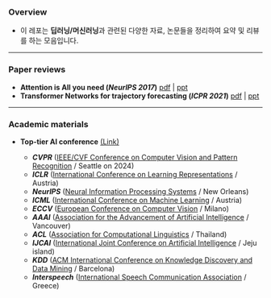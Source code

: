### Overview

- 이 레포는 **딥러닝/머신러닝**과 관련된 다양한 자료, 논문들을 정리하여 요약 및 리뷰를 하는 모음입니다.

---


### Paper reviews

- **Attention is All you need (*NeurIPS 2017*)** [pdf](./Papers/Vaswani_Ashish_NIPS_2017.pdf) | [ppt](./Reviews/Vaswani_Ashish_NIPS_2017.pdf)
- **Transformer Networks for trajectory forecasting (*ICPR 2021*)** [pdf](./Papers/Giuliari_Francesco_ICPR_2021.pdf) | [ppt](./Presentations/Giuliari_Francesco_ICPR_2021.pdf)

---

### Academic materials

- **Top-tier AI conference** [(Link)](https://aideadlin.es/?sub=ML,CV,CG,NLP,RO,SP,DM,AP,KR,HCI)
  
  - ***CVPR*** ([IEEE/CVF Conference on Computer Vision and Pattern Recognition](https://cvpr.thecvf.com/Conferences/2024) / Seattle on 2024)
  - ***ICLR*** ([International Conference on Learning Representations](https://iclr.cc/Conferences/2024) / Austria)
  - ***NeurIPS*** ([Neural Information Processing Systems](https://neurips.cc/Conferences/2023) / New Orleans)
  - ***ICML*** ([International Conference on Machine Learning](https://icml.cc/Conferences/2024) / Austria)
  - ***ECCV*** ([European Conference on Computer Vision](https://eccv2024.ecva.net/Conferences/2024) / Milano)
  - ***AAAI*** ([Association for the Advancement of Artificial Intelligence](https://aaai.org/aaai-conference/) / Vancouver)
  - ***ACL*** ([Association for Computational Linguistics](https://2024.aclweb.org/) / Thailand)
  - ***IJCAI*** ([International Joint Conference on Artificial Intelligence](https://ijcai24.org/) / Jeju island)
  - ***KDD*** ([ACM International Conference on Knowledge Discovery and Data Mining](https://kdd2024.kdd.org/) / Barcelona)
  - ***Interspeech*** ([International Speech Communication Association](https://interspeech2024.org/) / Greece)

